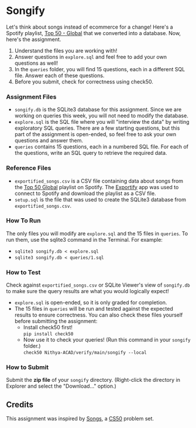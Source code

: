 # Songify
Let's think about songs instead of ecommerce for a change! Here's a Spotify playlist, [Top 50 - Global](https://open.spotify.com/playlist/37i9dQZEVXbMDoHDwVN2tF?si=bceb3d1ad17443a5) that we converted into a database. Now, here's the assignment.
1. Understand the files you are working with!
2. Answer questions in `explore.sql` and feel free to add your own questions as well!
3. In the `queries` folder, you will find 15 questions, each in a different SQL file. Answer each of these questions.
4. Before you submit, check for correctness using check50.

### Assignment Files
* `songify.db` is the SQLite3 database for this assignment. Since we are working on queries this week, you will not need to modify the database.
* `explore.sql` is the SQL file where you will "interview the data" by writing exploratory SQL queries. There are a few starting questions, but this part of the assignment is open-ended, so feel free to ask your own questions and answer them.
* `queries` contains 15 questions, each in a numbered SQL file. For each of the questions, write an SQL query to retrieve the required data.

### Reference Files
* `exportified_songs.csv` is a CSV file containing data about songs from the [Top 50 Global](https://open.spotify.com/playlist/37i9dQZEVXbMDoHDwVN2tF?si=8270f719f0484044) playlist on Spotify. The [Exportify](https://exportify.net/) app was used to connect to Spotify and download the playlist as a CSV file.
* `setup.sql` is the file that was used to create the SQLite3 database from `exportified_songs.csv`.

### How To Run
The only files you will modify are `explore.sql` and  the 15 files in `queries`. To run them, use the sqlite3 command in the Terminal. For example:
* `sqlite3 songify.db < explore.sql`
* `sqlite3 songify.db < queries/1.sql`

### How to Test
Check against `exportified_songs.csv` or SQLite Viewer's view of `songify.db` to make sure the query results are what you would logically expect! 
* `explore.sql` is open-ended, so it is only graded for completion.
* The 15 files in `queries` will be run and tested against the expected results to ensure correctness. You can also check these files yourself before submitting the assignment:  
   * Install check50 first!  
    `pip install check50`
   * Now use it to check your queries! (Run this command in your `songify` folder.)   
   `check50 Nithya-ACAD/verify/main/songify --local`

### How to Submit
Submit the **zip file** of your `songify` directory. (Right-click the directory in Explorer and select the "Download..." option.)

## Credits
This assignment was inspired by [Songs](https://cs50.harvard.edu/x/2024/psets/7/songs/), a [CS50](https://www.youtube.com/cs50) problem set.

